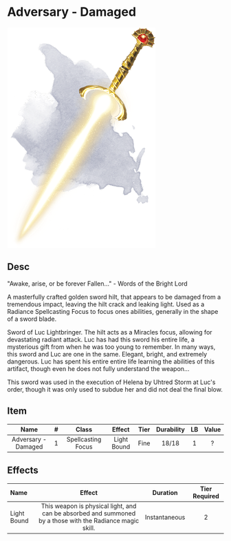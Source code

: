 # Adversary - Damaged

![Copyrighted Image](Adversary.png)

## Desc

"Awake, arise, or be forever Fallen…" - Words of the Bright Lord

A masterfully crafted golden sword hilt, that appears to be damaged from a tremendous impact, leaving the hilt crack and leaking light. Used as a Radiance Spellcasting Focus to focus ones abilities, generally in the shape of a sword blade.

Sword of Luc Lightbringer. The hilt acts as a Miracles focus, allowing for devastating radiant attack. Luc has had this sword his entire life, a mysterious gift from when he was too young to remember. In many ways, this sword and Luc are one in the same. Elegant, bright, and extremely dangerous. Luc has spent his entire entire life learning the abilities of this artifact, though even he does not fully understand the weapon…

This sword was used in the execution of Helena by Uhtred Storm at Luc's order, though it was only used to subdue her and did not deal the final blow.

## Item

|        Name         |   #   |      Class       |   Effect    | Tier  | Durability |  LB   | Value |
| :-----------------: | :---: | :--------------: | :---------: | :---: | :--------: | :---: | :---: |
| Adversary - Damaged |   1   | Spellcasting Focus | Light Bound | Fine  |   18/18    |   1   |   ?   |

## Effects

| Name        |                                                  Effect                                                   |   Duration    | Tier Required |
| :---------- | :-------------------------------------------------------------------------------------------------------: | :-----------: | :-----------: |
| Light Bound | This weapon is physical light, and can be absorbed and summoned by a those with the Radiance magic skill. | Instantaneous |       2       |

